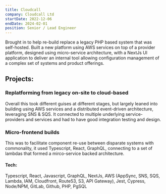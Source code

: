 ```yaml
---
title: Cloudcall
company: Cloudcall Ltd
startDate: 2022-12-06
endDate: 2024-02-01
position: Senior / Lead Engineer
---
```


Brought in to help re-build replace a legacy PHP based system that was self-hosted. Built a new platform using AWS services on top of a provider platform, designed using micro-service architecture, with a NextJs UI application to deliver an internal tool allowing configuration management of a complex set of systems and product offerings.

<!--more-->

## Projects:
### Replatforming from legacy on-site to cloud-based 
Overall this took different guises at different stages, but largely leaned into building using AWS services and a distributed event-driven architecture, leveraging SNS & SQS. It connected to multiple underlying service-providers and services and had to have good integration testing and design.

### Micro-frontend builds
This was to facilitate component re-use between disparate systems with commonality, it used Typescript, React, GraphQL, connecting to a set of lambdas that formed a mirco-service backed architecture.

#### Tech:
Typescript, React, Javascript, GraphQL, NextJs, AWS (AppSync, SNS, SQS, Lambda, IAM, Cloudfront, Route53, S3, API Gateway), Jest, Cypress, Node/NPM, GitLab, Github, PHP, PgSQL
